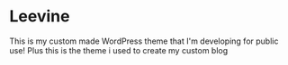 # Leevine
This is my custom made WordPress theme that I'm developing for public use! Plus this is the theme i used to create my custom blog
